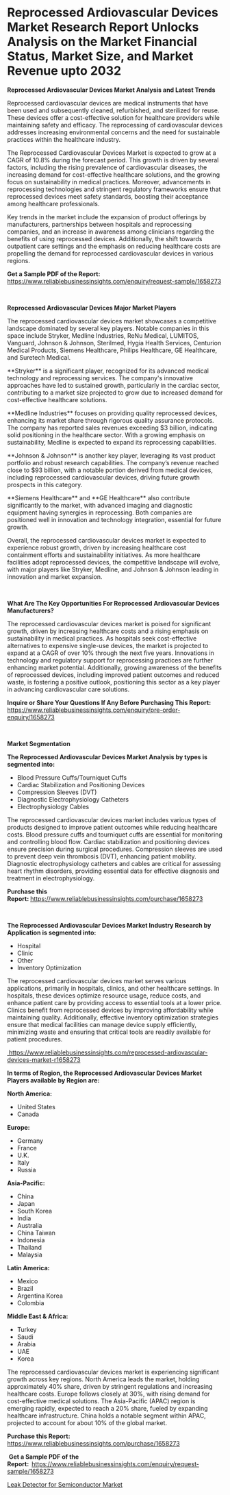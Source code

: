<p><h1>Reprocessed Ardiovascular Devices Market Research Report Unlocks Analysis on the Market Financial Status, Market Size, and Market Revenue upto 2032</h1></p><p><strong>Reprocessed Ardiovascular Devices Market Analysis and Latest Trends</strong></p>
<p><p>Reprocessed cardiovascular devices are medical instruments that have been used and subsequently cleaned, refurbished, and sterilized for reuse. These devices offer a cost-effective solution for healthcare providers while maintaining safety and efficacy. The reprocessing of cardiovascular devices addresses increasing environmental concerns and the need for sustainable practices within the healthcare industry.</p><p>The Reprocessed Cardiovascular Devices Market is expected to grow at a CAGR of 10.8% during the forecast period. This growth is driven by several factors, including the rising prevalence of cardiovascular diseases, the increasing demand for cost-effective healthcare solutions, and the growing focus on sustainability in medical practices. Moreover, advancements in reprocessing technologies and stringent regulatory frameworks ensure that reprocessed devices meet safety standards, boosting their acceptance among healthcare professionals.</p><p>Key trends in the market include the expansion of product offerings by manufacturers, partnerships between hospitals and reprocessing companies, and an increase in awareness among clinicians regarding the benefits of using reprocessed devices. Additionally, the shift towards outpatient care settings and the emphasis on reducing healthcare costs are propelling the demand for reprocessed cardiovascular devices in various regions.</p></p>
<p><strong>Get a Sample PDF of the Report:&nbsp;</strong> <a href="https://www.reliablebusinessinsights.com/enquiry/request-sample/1658273?utm_campaign=3260&utm_medium=2&utm_source=Github&utm_content=ia&utm_term=23032025&utm_id=reprocessed-ardiovascular-devices">https://www.reliablebusinessinsights.com/enquiry/request-sample/1658273</a></p>
<p>&nbsp;</p>
<p><strong>Reprocessed Ardiovascular Devices Major Market Players</strong></p>
<p><p>The reprocessed cardiovascular devices market showcases a competitive landscape dominated by several key players. Notable companies in this space include Stryker, Medline Industries, ReNu Medical, LUMITOS, Vanguard, Johnson & Johnson, Sterilmed, Hygia Health Services, Centurion Medical Products, Siemens Healthcare, Philips Healthcare, GE Healthcare, and Suretech Medical.</p><p>**Stryker** is a significant player, recognized for its advanced medical technology and reprocessing services. The company's innovative approaches have led to sustained growth, particularly in the cardiac sector, contributing to a market size projected to grow due to increased demand for cost-effective healthcare solutions.</p><p>**Medline Industries** focuses on providing quality reprocessed devices, enhancing its market share through rigorous quality assurance protocols. The company has reported sales revenues exceeding $3 billion, indicating solid positioning in the healthcare sector. With a growing emphasis on sustainability, Medline is expected to expand its reprocessing capabilities.</p><p>**Johnson & Johnson** is another key player, leveraging its vast product portfolio and robust research capabilities. The company’s revenue reached close to $93 billion, with a notable portion derived from medical devices, including reprocessed cardiovascular devices, driving future growth prospects in this category.</p><p>**Siemens Healthcare** and **GE Healthcare** also contribute significantly to the market, with advanced imaging and diagnostic equipment having synergies in reprocessing. Both companies are positioned well in innovation and technology integration, essential for future growth.</p><p>Overall, the reprocessed cardiovascular devices market is expected to experience robust growth, driven by increasing healthcare cost containment efforts and sustainability initiatives. As more healthcare facilities adopt reprocessed devices, the competitive landscape will evolve, with major players like Stryker, Medline, and Johnson & Johnson leading in innovation and market expansion.</p></p>
<p>&nbsp;</p>
<p><strong>What Are The Key Opportunities For Reprocessed Ardiovascular Devices Manufacturers?</strong></p>
<p><p>The reprocessed cardiovascular devices market is poised for significant growth, driven by increasing healthcare costs and a rising emphasis on sustainability in medical practices. As hospitals seek cost-effective alternatives to expensive single-use devices, the market is projected to expand at a CAGR of over 10% through the next five years. Innovations in technology and regulatory support for reprocessing practices are further enhancing market potential. Additionally, growing awareness of the benefits of reprocessed devices, including improved patient outcomes and reduced waste, is fostering a positive outlook, positioning this sector as a key player in advancing cardiovascular care solutions.</p></p>
<p><strong>Inquire or Share Your Questions If Any Before Purchasing This Report:</strong> <a href="https://www.reliablebusinessinsights.com/enquiry/pre-order-enquiry/1658273?utm_campaign=3260&utm_medium=2&utm_source=Github&utm_content=ia&utm_term=23032025&utm_id=reprocessed-ardiovascular-devices">https://www.reliablebusinessinsights.com/enquiry/pre-order-enquiry/1658273</a></p>
<p>&nbsp;</p>
<p><strong>Market Segmentation</strong></p>
<p><strong>The Reprocessed Ardiovascular Devices Market Analysis by types is segmented into:</strong></p>
<p><ul><li>Blood Pressure Cuffs/Tourniquet Cuffs</li><li>Cardiac Stabilization and Positioning Devices</li><li>Compression Sleeves (DVT)</li><li>Diagnostic Electrophysiology Catheters</li><li>Electrophysiology Cables</li></ul></p>
<p><p>The reprocessed cardiovascular devices market includes various types of products designed to improve patient outcomes while reducing healthcare costs. Blood pressure cuffs and tourniquet cuffs are essential for monitoring and controlling blood flow. Cardiac stabilization and positioning devices ensure precision during surgical procedures. Compression sleeves are used to prevent deep vein thrombosis (DVT), enhancing patient mobility. Diagnostic electrophysiology catheters and cables are critical for assessing heart rhythm disorders, providing essential data for effective diagnosis and treatment in electrophysiology.</p></p>
<p><strong>Purchase this Report:&nbsp;</strong><a href="https://www.reliablebusinessinsights.com/purchase/1658273?utm_campaign=3260&utm_medium=2&utm_source=Github&utm_content=ia&utm_term=23032025&utm_id=reprocessed-ardiovascular-devices">https://www.reliablebusinessinsights.com/purchase/1658273</a></p>
<p>&nbsp;</p>
<p><strong>The Reprocessed Ardiovascular Devices Market Industry Research by Application is segmented into:</strong></p>
<p><ul><li>Hospital</li><li>Clinic</li><li>Other</li><li>Inventory Optimization</li></ul></p>
<p><p>The reprocessed cardiovascular devices market serves various applications, primarily in hospitals, clinics, and other healthcare settings. In hospitals, these devices optimize resource usage, reduce costs, and enhance patient care by providing access to essential tools at a lower price. Clinics benefit from reprocessed devices by improving affordability while maintaining quality. Additionally, effective inventory optimization strategies ensure that medical facilities can manage device supply efficiently, minimizing waste and ensuring that critical tools are readily available for patient procedures.</p></p>
<p><a href="https://www.reliablebusinessinsights.com/reprocessed-ardiovascular-devices-market-r1658273?utm_campaign=3260&utm_medium=2&utm_source=Github&utm_content=ia&utm_term=23032025&utm_id=reprocessed-ardiovascular-devices">&nbsp;https://www.reliablebusinessinsights.com/reprocessed-ardiovascular-devices-market-r1658273</a></p>
<p><strong>In terms of Region, the Reprocessed Ardiovascular Devices Market Players available by Region are:</strong></p>
<p>
    <p> <strong> North America: </strong>
        <ul>
            <li>United States</li>
            <li>Canada</li>
        </ul>
        </p> 
    <p> <strong> Europe: </strong>
        <ul>
            <li>Germany</li>
            <li>France</li>
            <li>U.K.</li>
            <li>Italy</li>
            <li>Russia</li>
        </ul>
        </p> 
    <p> <strong> Asia-Pacific: </strong>
        <ul>
            <li>China</li>
            <li>Japan</li>
            <li>South Korea</li>
            <li>India</li>
            <li>Australia</li>
            <li>China Taiwan</li>
            <li>Indonesia</li>
            <li>Thailand</li>
            <li>Malaysia</li>
        </ul>
        </p> 
    <p> <strong> Latin America: </strong>
        <ul>
            <li>Mexico</li>
            <li>Brazil</li>
            <li>Argentina Korea</li>
            <li>Colombia</li>
        </ul>
        </p> 
    <p> <strong> Middle East & Africa: </strong>
        <ul>
            <li>Turkey</li>
            <li>Saudi</li>
            <li>Arabia</li>
            <li>UAE</li>
            <li>Korea</li>
        </ul>
    </p>
    </p>
<p><p>The reprocessed cardiovascular devices market is experiencing significant growth across key regions. North America leads the market, holding approximately 40% share, driven by stringent regulations and increasing healthcare costs. Europe follows closely at 30%, with rising demand for cost-effective medical solutions. The Asia-Pacific (APAC) region is emerging rapidly, expected to reach a 20% share, fueled by expanding healthcare infrastructure. China holds a notable segment within APAC, projected to account for about 10% of the global market.</p></p>
<p><strong>Purchase this Report: </strong><a href="https://www.reliablebusinessinsights.com/purchase/1658273?utm_campaign=3260&utm_medium=2&utm_source=Github&utm_content=ia&utm_term=23032025&utm_id=reprocessed-ardiovascular-devices">https://www.reliablebusinessinsights.com/purchase/1658273</a></p>
<p>&nbsp;<strong>Get a Sample PDF of the Report:&nbsp;&nbsp;</strong><a href="https://www.reliablebusinessinsights.com/enquiry/request-sample/1658273?utm_campaign=3260&utm_medium=2&utm_source=Github&utm_content=ia&utm_term=23032025&utm_id=reprocessed-ardiovascular-devices">https://www.reliablebusinessinsights.com/enquiry/request-sample/1658273</a></p>
<p><strong></strong></p>
<p><p><a href="https://github.com/shopovdjondo/Market-Research-Report-List-1/blob/main/leak-detector-for-semiconductor-market.md?utm_campaign=3260&utm_medium=2&utm_source=Github&utm_content=ia&utm_term=23032025&utm_id=reprocessed-ardiovascular-devices">Leak Detector for Semiconductor Market</a></p></p>